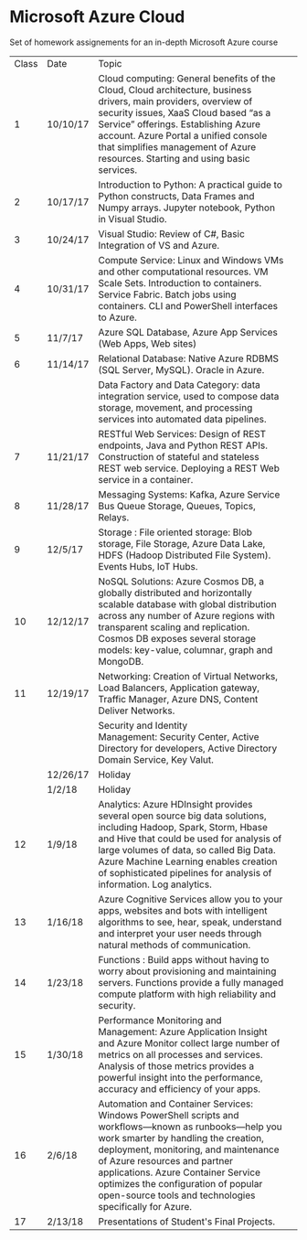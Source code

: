 # Microsoft Azure Cloud
Set of homework assignements for an in-depth Microsoft Azure course

|       |          |                                                                                                                                                                                                                                                                                                                                                               |  | 
|-------|----------|---------------------------------------------------------------------------------------------------------------------------------------------------------------------------------------------------------------------------------------------------------------------------------------------------------------------------------------------------------------|--| 
| Class | Date     | Topic                                                                                                                                                                                                                                                                                                                                                         |  | 
| 1     | 10/10/17 | Cloud computing: General benefits of the Cloud, Cloud architecture, business drivers, main providers, overview of security issues, XaaS Cloud based “as a Service” offerings. Establishing Azure account. Azure Portal a unified console that simplifies management of Azure resources. Starting and using basic services.                                    |  | 
| 2     | 10/17/17 | Introduction to Python: A practical guide to Python constructs, Data Frames and Numpy arrays. Jupyter notebook, Python in Visual Studio.                                                                                                                                                                                                                      |  | 
| 3     | 10/24/17 | Visual Studio: Review of C#, Basic Integration of VS and Azure.                                                                                                                                                                                                                                                                                               |  | 
| 4     | 10/31/17 | Compute Service: Linux and Windows VMs and other computational resources. VM Scale Sets. Introduction to containers. Service Fabric. Batch jobs using containers. CLI and PowerShell interfaces to Azure.                                                                                                                                                     |  | 
| 5     | 11/7/17  | Azure SQL Database, Azure App Services (Web Apps, Web sites)                                                                                                                                                                                                                                                                                                  |  | 
| 6     | 11/14/17 | Relational Database: Native Azure RDBMS (SQL Server, MySQL). Oracle in Azure.                                                                                                                                                                                                                                                                                 |  | 
|       |          | Data Factory and Data Category: data integration service, used to compose data storage, movement, and processing services into automated data pipelines.                                                                                                                                                                                                      |  | 
| 7     | 11/21/17 | RESTful Web Services: Design of REST endpoints, Java and Python REST APIs. Construction of stateful and stateless REST web service. Deploying a REST Web service in a container.                                                                                                                                                                              |  | 
| 8     | 11/28/17 | Messaging Systems: Kafka, Azure Service Bus Queue Storage, Queues, Topics, Relays.                                                                                                                                                                                                                                                                            |  | 
| 9     | 12/5/17  | Storage : File oriented storage: Blob storage, File Storage, Azure Data Lake, HDFS (Hadoop Distributed File System). Events Hubs, IoT Hubs.                                                                                                                                                                                                                   |  | 
| 10    | 12/12/17 | NoSQL Solutions: Azure Cosmos DB, a globally distributed and horizontally scalable database with global distribution across any number of Azure regions with transparent scaling and replication. Cosmos DB exposes several storage models: key-value, columnar, graph and MongoDB.                                                                           |  | 
| 11    | 12/19/17 | Networking: Creation of Virtual Networks, Load Balancers, Application gateway, Traffic Manager, Azure DNS, Content Deliver Networks.                                                                                                                                                                                                                          |  | 
|       |          | Security and Identity Management: Security Center, Active Directory for developers, Active Directory Domain Service, Key Valut.                                                                                                                                                                                                                               |  | 
|       | 12/26/17 | Holiday                                                                                                                                                                                                                                                                                                                                                       |  | 
|       | 1/2/18   | Holiday                                                                                                                                                                                                                                                                                                                                                       |  | 
| 12    | 1/9/18   | Analytics: Azure HDInsight provides several open source big data solutions, including Hadoop, Spark, Storm, Hbase and Hive that could be used for analysis of large volumes of data, so called Big Data. Azure Machine Learning enables creation of sophisticated pipelines for analysis of information. Log analytics.                                       |  | 
| 13    | 1/16/18  | Azure Cognitive Services allow you to your apps, websites and bots with intelligent algorithms to see, hear, speak, understand and interpret your user needs through natural methods of communication.                                                                                                                                                        |  | 
| 14    | 1/23/18  | Functions : Build apps without having to worry about provisioning and maintaining servers. Functions provide a fully managed compute platform with high reliability and security.                                                                                                                                                                             |  | 
| 15    | 1/30/18  | Performance Monitoring and Management: Azure Application Insight and Azure Monitor collect large number of metrics on all processes and services. Analysis of those metrics provides a powerful insight into the performance, accuracy and efficiency of your apps.                                                                                           |  | 
| 16    | 2/6/18   | Automation and Container Services: Windows PowerShell scripts and workflows—known as runbooks—help you work smarter by handling the creation, deployment, monitoring, and maintenance of Azure resources and partner applications. Azure Container Service optimizes the configuration of popular open-source tools and technologies specifically for Azure.  |  | 
| 17    | 2/13/18  | Presentations of Student's Final Projects.                                                                                                                                                                                                                                                                                                                    |  | 

